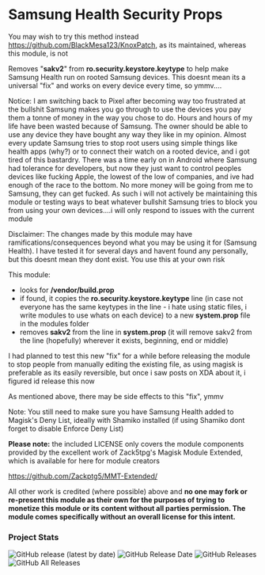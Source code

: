 # Samsung Health Security Props

You may wish to try this method instead https://github.com/BlackMesa123/KnoxPatch, as its maintained, whereas this module, is not


Removes "**sakv2**" from **ro.security.keystore.keytype** to help make Samsung Health run on rooted Samsung devices. This doesnt mean its a universal "fix" and works on every device every time, so ymmv....

Notice: I am switching back to Pixel after becoming way too frustrated at the bullshit Samsung makes you go through to use the devices you pay them a tonne of money in the way you chose to do. Hours and hours of my life have been wasted because of Samsung. The owner should be able to use any device they have bought any way they like in my opinion. Almost every update Samsung tries to stop root users using simple things like health apps (why?) or to connect their watch on a rooted device, and i got tired of this bastardry.  There was a time early on in Android where Samsung had tolerance for developers, but now they just want to control peoples devices like fucking Apple, the lowest of the low of companies, and ive had enough of the race to the bottom. No more money will be going from me to Samsung, they can get fucked. As such i will not actively be maintaining this module or testing ways to beat whatever bullshit Samsung tries to block you from using your own devices....i will only respond to issues with the current module

Disclaimer:  The changes made by this module may have ramifications/consequences beyond what you may be using it for (Samsung 
Health). I have tested it for several days and havent found any personally, but this doesnt mean they dont exist. You use this at your 
own risk

This module:

- looks for **/vendor/build.prop**
- if found, it copies the **ro.security.keystore.keytype** line (in case not everyone has the same keytypes in the line - i hate using 
static files, i write modules to use whats on each device) to a new **system.prop** file in the modules folder 
- removes **sakv2** from the line in **system.prop** (it will remove sakv2 from the line (hopefully) wherever it exists, beginning, end or middle)

I had planned to test this new "fix" for a while before releasing the module to stop people from manually editing the existing file, as using 
magisk is preferable as its easily reversible, but once i saw posts on XDA about it, i figured id release this now

As mentioned above, there may be side effects to this "fix", ymmv

Note: You still need to make sure you have Samsung Health added to Magisk's Deny List, ideally with Shamiko installed (if using Shamiko dont forget to disable Enforce Deny List)


**Please note:** the included LICENSE only covers the module components provided by the excellent work of Zack5tpg's Magisk Module Extended, which is available for here for module creators

https://github.com/Zackptg5/MMT-Extended/

All other work is credited (where possible) above and **no one may fork or re-present this module as their own for the purposes of trying to monetize this module or its content without all parties permission. The module comes specifically without an overall license for this intent.**


### Project Stats ###

![GitHub release (latest by date)](https://img.shields.io/github/v/release/adrianmmiller/SamsungHealthSecurityProps?label=Release&style=plastic) ![GitHub Release Date](https://img.shields.io/github/release-date/adrianmmiller/SamsungHealthSecurityProps?label=Release%20Date&style=plastic) ![GitHub Releases](https://img.shields.io/github/downloads/adrianmmiller/SamsungHealthSecurityProps/latest/total?label=Downloads%20%28Latest%20Release%29&style=plastic) ![GitHub All Releases](https://img.shields.io/github/downloads/adrianmmiller/SamsungHealthSecurityProps/total?label=Total%20Downloads%20%28All%20Releases%29&style=plastic)
